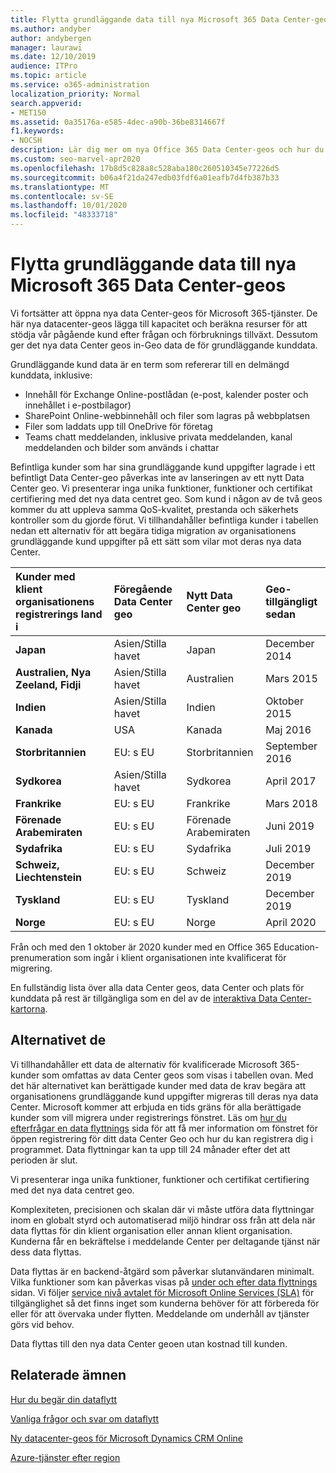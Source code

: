 ```yaml
---
title: Flytta grundläggande data till nya Microsoft 365 Data Center-geos
ms.author: andyber
author: andybergen
manager: laurawi
ms.date: 12/10/2019
audience: ITPro
ms.topic: article
ms.service: o365-administration
localization_priority: Normal
search.appverid:
- MET150
ms.assetid: 0a35176a-e585-4dec-a90b-36be8314667f
f1.keywords:
- NOCSH
description: Lär dig mer om nya Office 365 Data Center-geos och hur du använder alternativet data de för att begära att dina grundläggande data flyttas till en ny geo.
ms.custom: seo-marvel-apr2020
ms.openlocfilehash: 17b8d5c828a8c528aba180c260510345e77226d5
ms.sourcegitcommit: b06a4f21da247edb03fdf6a01eafb7d4fb387b33
ms.translationtype: MT
ms.contentlocale: sv-SE
ms.lasthandoff: 10/01/2020
ms.locfileid: "48333718"
---
```

# <a name="moving-core-data-to-new-microsoft-365-datacenter-geos"></a>Flytta grundläggande data till nya Microsoft 365 Data Center-geos

Vi fortsätter att öppna nya data Center-geos för Microsoft 365-tjänster. De här nya datacenter-geos lägga till kapacitet och beräkna resurser för att stödja vår pågående kund efter frågan och förbruknings tillväxt. Dessutom ger det nya data Center geos in-Geo data de för grundläggande kunddata. 

Grundläggande kund data är en term som refererar till en delmängd kunddata, inklusive: 
- Innehåll för Exchange Online-postlådan (e-post, kalender poster och innehållet i e-postbilagor)
- SharePoint Online-webbinnehåll och filer som lagras på webbplatsen
- Filer som laddats upp till OneDrive för företag
- Teams chatt meddelanden, inklusive privata meddelanden, kanal meddelanden och bilder som används i chattar
  
Befintliga kunder som har sina grundläggande kund uppgifter lagrade i ett befintligt Data Center-geo påverkas inte av lanseringen av ett nytt Data Center geo. Vi presenterar inga unika funktioner, funktioner och certifikat certifiering med det nya data centret geo. Som kund i någon av de två geos kommer du att uppleva samma QoS-kvalitet, prestanda och säkerhets kontroller som du gjorde förut. Vi tillhandahåller befintliga kunder i tabellen nedan ett alternativ för att begära tidiga migration av organisationens grundläggande kund uppgifter på ett sätt som vilar mot deras nya data Center.
  
|**Kunder med klient organisationens registrerings land i**|**Föregående Data Center geo**|**Nytt Data Center geo**|**Geo-tillgängligt sedan**|
|:-----|:-----|:-----|:-----|
|**Japan**| Asien/Stilla havet | Japan  | December 2014 |
|**Australien, Nya Zeeland, Fidji**| Asien/Stilla havet | Australien | Mars 2015 |
|**Indien**| Asien/Stilla havet | Indien | Oktober 2015 |
|**Kanada**| USA | Kanada | Maj 2016 |
|**Storbritannien**| EU: s EU | Storbritannien | September 2016 |
|**Sydkorea**| Asien/Stilla havet | Sydkorea | April 2017 |
|**Frankrike**| EU: s EU | Frankrike | Mars 2018 |
|**Förenade Arabemiraten**| EU: s EU | Förenade Arabemiraten | Juni 2019 |
|**Sydafrika**| EU: s EU | Sydafrika | Juli 2019 |
|**Schweiz, Liechtenstein**| EU: s EU | Schweiz | December 2019 |
|**Tyskland**| EU: s EU | Tyskland | December 2019 |
|**Norge**| EU: s EU | Norge | April 2020 |

Från och med den 1 oktober är 2020 kunder med en Office 365 Education-prenumeration som ingår i klient organisationen inte kvalificerat för migrering.

En fullständig lista över alla data Center geos, data Center och plats för kunddata på rest är tillgängliga som en del av de [interaktiva Data Center-kartorna](https://office.com/datamaps). 
  
## <a name="data-residency-option"></a>Alternativet de

Vi tillhandahåller ett data de alternativ för kvalificerade Microsoft 365-kunder som omfattas av data Center geos som visas i tabellen ovan. Med det här alternativet kan berättigade kunder med data de krav begära att organisationens grundläggande kund uppgifter migreras till deras nya data Center.  Microsoft kommer att erbjuda en tids gräns för alla berättigade kunder som vill migrera under registrerings fönstret.  Läs om [hur du efterfrågar en data flyttnings](request-your-data-move.md) sida för att få mer information om fönstret för öppen registrering för ditt data Center Geo och hur du kan registrera dig i programmet.  Data flyttningar kan ta upp till 24 månader efter det att perioden är slut.

Vi presenterar inga unika funktioner, funktioner och certifikat certifiering med det nya data centret geo.
    
Komplexiteten, precisionen och skalan där vi måste utföra data flyttningar inom en globalt styrd och automatiserad miljö hindrar oss från att dela när data flyttas för din klient organisation eller annan klient organisation. Kunderna får en bekräftelse i meddelande Center per deltagande tjänst när dess data flyttas. 
    
Data flyttas är en backend-åtgärd som påverkar slutanvändaren minimalt. Vilka funktioner som kan påverkas visas på [under och efter data flyttnings](during-and-after-your-data-move.md) sidan. Vi följer [service nivå avtalet för Microsoft Online Services (SLA)](https://go.microsoft.com/fwlink/p/?LinkId=523897) för tillgänglighet så det finns inget som kunderna behöver för att förbereda för eller för att övervaka under flytten. Meddelande om underhåll av tjänster görs vid behov. 

Data flyttas till den nya data Center geoen utan kostnad till kunden.
    
## <a name="related-topics"></a>Relaterade ämnen 
 
[Hur du begär din dataflytt](request-your-data-move.md)
    
[Vanliga frågor och svar om dataflytt](data-move-faq.md)
  
[Ny datacenter-geos för Microsoft Dynamics CRM Online](https://go.microsoft.com/fwlink/p/?Linkid=615924)
  
[Azure-tjänster efter region](https://azure.microsoft.com/regions/)
